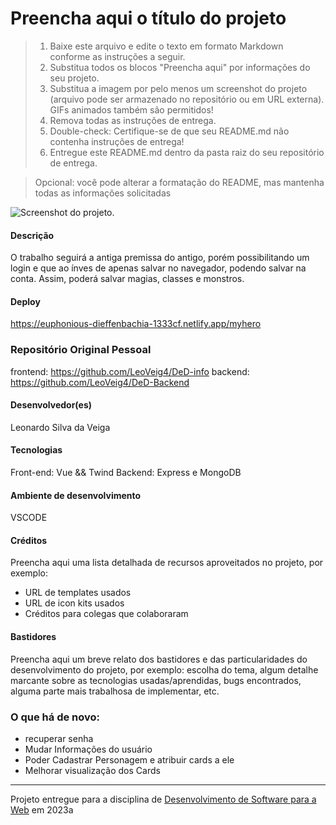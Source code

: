 # Preencha aqui o título do projeto

> 1. Baixe este arquivo e edite o texto em formato Markdown conforme as instruções a seguir.
> 2. Substitua todos os blocos "Preencha aqui" por informações do seu projeto. 
> 3. Substitua a imagem por pelo menos um screenshot do projeto (arquivo pode ser armazenado no repositório ou em URL externa). GIFs animados também são permitidos!
> 4. Remova todas as instruções de entrega.
> 5. Double-check: Certifique-se de que seu README.md não contenha instruções de entrega!
> 6. Entregue este README.md dentro da pasta raiz do seu repositório de entrega. 

> Opcional: você pode alterar a formatação do README, mas mantenha todas as informações solicitadas

![Screenshot do projeto](print.png "Screenshot do projeto").


#### Descrição

O trabalho seguirá a antiga premissa do antigo, porém possibilitando um login e que ao ínves de apenas salvar no navegador, podendo salvar na conta.
Assim, poderá salvar magias, classes e monstros.

#### Deploy

https://euphonious-dieffenbachia-1333cf.netlify.app/myhero

### Repositório Original Pessoal
frontend: https://github.com/LeoVeig4/DeD-info
backend: https://github.com/LeoVeig4/DeD-Backend


#### Desenvolvedor(es)
Leonardo Silva da Veiga


#### Tecnologias

Front-end: Vue && Twind
Backend: Express e MongoDB

#### Ambiente de desenvolvimento

VSCODE

#### Créditos

Preencha aqui uma lista detalhada de recursos aproveitados no projeto, por exemplo:
- URL de templates usados
- URL de icon kits usados
- Créditos para colegas que colaboraram

#### Bastidores


Preencha aqui um breve relato dos bastidores e das particularidades do desenvolvimento do projeto, por exemplo: escolha do tema, algum detalhe marcante sobre as tecnologias usadas/aprendidas, bugs encontrados, alguma parte mais trabalhosa de implementar, etc.

### O que há de novo:
- recuperar senha
- Mudar Informações do usuário
- Poder Cadastrar Personagem e atribuir cards a ele
- Melhorar visualização dos Cards


---
Projeto entregue para a disciplina de [Desenvolvimento de Software para a Web](http://github.com/andreainfufsm/elc1090-2023a) em 2023a
